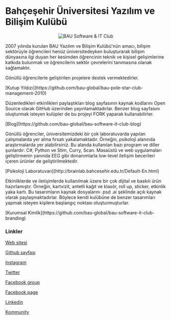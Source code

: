 # Bahçeşehir Üniversitesi Yazılım ve Bilişim Kulübü

<p align="center"> <img alt="BAU Software & IT Club"
      src="https://user-images.githubusercontent.com/602600/77206729-b5aac700-6b08-11ea-921d-cd2a9c397fac.png">
</p> <p>
    2007 yılında kurulan BAU Yazılım ve Bilişim Kulübü'nün amacı, bilişim
    sektörüyle öğrencileri henüz üniversitedeyken buluşturarak bilişim
    dünyasına ilgi duyan her kesimden öğrencinin teknik ve kişisel
    gelişimlerine katkıda bulunmak ve öğrencilerin sektör çevrelerini
    tanımasına olanak sağlamaktır.
</p> <p>
    Gönüllü öğrencilerle geliştirilen projelere destek vermektedirler.
</p> [Kutup Yıldızı](https://github.com/bau-global/bau-pole-star-club-management-2010) <p>
    Düzenledikleri etkinlikleri paylaştıkları blog sayfasının kaynak kodlarını Open Source olarak GitHub üzerinden
    yayınlamaktadırlar.
    Benzer blog sayfasını oluşturmak isteyen kulüpler de bu projeyi FORK yaparak kullanabilirler.
</p> [Blog](https://github.com/bau-global/bau-software-it-club-blog) <p>
    Gönüllü öğrenciler, üniversitemizdeki bir çok laboratuvarda yapılan çalışmalarda yer alma fırsatı yakalamaktadır. 
    Örneğin, psikoloji alanında araştırmalarda yer alabilirsiniz. 
    Bu alanda kullanılan bazı program ve diller şunlardır: C#, Python ve Stim, Curry, Scan. Masaüstü ve web uygulamaları
    geliştirmenin yanında EEG gibi donanımlarla low-level iletişim becerileri içeren ürünler de geliştirilmektedir.
</p> [Psikoloji Laboratuvarı](http://brainlab.bahcesehir.edu.tr/Default-En.html) <p>
    Etkinliklerde ve iletişimlerde kullanılmak üzere bir çok dijital ve baskılı ürün hazırlamıştır.
    Örneğin, kartvizit, antetli kağıt ve klasör, roll up, sticker, etkinlik yaka kartı. Bu tasarımların
    kaynak dosyalarını .psd .ai şeklinde açık kaynak olarak paylaşmaktadırlar. Böylece kendi kulübüne de
    benzer tasarımları yapmak isteyen kişilere başlangıç noktası oluşturmuşturlar.
</p> [Kurumsal Kimlik](https://github.com/bau-global/bau-software-it-club-branding)

### Linkler
[Web sitesi](https://yazilimbilisim.com)

[Github sayfası](https://github.com/bau-global)

[Instagram](https://www.instagram.com/bauyazilim)

[Twitter](https://twitter.com/buyabi)

[Facebook group](https://www.facebook.com/groups/buyabi)

[Facebook page](https://facebook.com/pg/buyabi/about)

[Linkedin](https://www.linkedin.com/groups/4214425/)

[Kommunity](https://kommunity.com/bau-global)